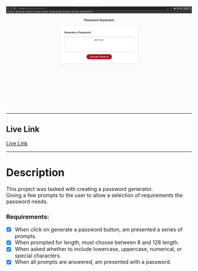 ![Screenshot](./Assets/img/screenshot.jpg)

---

## Live Link

[Live Link](https://natenaranjo.github.io/utbc/pass-generator/)

---

# Description

This project was tasked with creating a password generator.  
Giving a few prompts to the user to allow a selection of requirements the password needs.  


### Requirements: 
-[x] When click on generate a password button, am presented a series of prompts.
-[x] When prompted for length, must choose between 8 and 128 length.
-[x] When asked whether to include lowercase, uppercase, numerical, or special characters. 
-[x] When all prompts are answered, am presented with a password.